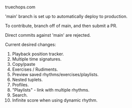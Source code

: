 truechops.com

'main' branch is set up to automatically deploy to production.

To contribute, branch off of main, and then submit a PR.

Direct commits against 'main' are rejected.

Current desired changes:

1. Playback position tracker.
2. Multiple time signatures.
3. Copy/paste
4. Exercises / Rudiments.
5. Preview saved rhythms/exercises/playlists.
6. Nested tuplets.
7. Profiles.
8. "Playlists" - link with multiple rhythms.
9. Search.
10. Infinite score when using dynamic rhythm.
